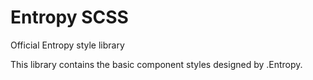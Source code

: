 # Entropy SCSS

Official Entropy style library

This library contains the basic component styles designed by .Entropy.
